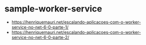 # sample-worker-service

- https://henriquemauri.net/escalando-aplicacoes-com-o-worker-service-no-net-6-0-parte-1/
- https://henriquemauri.net/escalando-aplicacoes-com-o-worker-service-no-net-6-0-parte-2/
